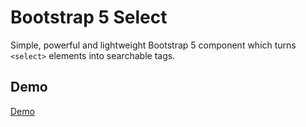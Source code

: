 # Bootstrap 5 Select

Simple, powerful and lightweight Bootstrap 5 component which turns `<select>` elements into searchable tags.

## Demo

[Demo](https://ecmel.github.io/bootstrap5-select/demo.html)
